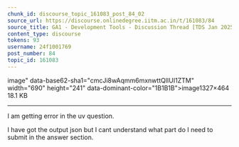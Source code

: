 ```yaml
---
chunk_id: discourse_topic_161083_post_84_02
source_url: https://discourse.onlinedegree.iitm.ac.in/t/161083/84
source_title: GA1 - Development Tools - Discussion Thread [TDS Jan 2025]
content_type: discourse
tokens: 93
username: 24f1001769
post_number: 84
topic_id: 161083
---
```


image" data-base62-sha1="cmcJi8wAqmm6mxnwttQlIUI1ZTM" width="690" height="241" data-dominant-color="1B1B1B">image1327×464 18.1 KB

---

I am getting error in the uv question.

I have got the output json but I cant understand what part do I need to submit in the answer section.
